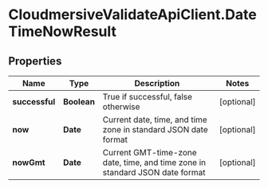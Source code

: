 # CloudmersiveValidateApiClient.DateTimeNowResult

## Properties
Name | Type | Description | Notes
------------ | ------------- | ------------- | -------------
**successful** | **Boolean** | True if successful, false otherwise | [optional] 
**now** | **Date** | Current date, time, and time zone in standard JSON date format | [optional] 
**nowGmt** | **Date** | Current GMT-time-zone date, time, and time zone in standard JSON date format | [optional] 


